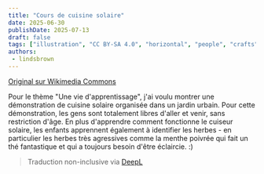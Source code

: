 ```yaml
---
title: "Cours de cuisine solaire"
date: 2025-06-30
publishDate: 2025-07-13
draft: false
tags: ["illustration", "CC BY-SA 4.0", "horizontal", "people", "crafts", "solar", "education", "2025-collab"]
authors:
 - lindsbrown
---
```


[Original sur Wikimedia Commons](https://commons.wikimedia.org/wiki/File:Solar_Cooking_Class_-_Solarpunk_Art_Collab_2025.jpg)

Pour le thème "Une vie d'apprentissage", j'ai voulu montrer une démonstration de cuisine solaire organisée dans un jardin urbain. Pour cette démonstration, les gens sont totalement libres d'aller et venir, sans restriction d'âge. En plus d'apprendre comment fonctionne le cuiseur solaire, les enfants apprennent également à identifier les herbes - en particulier les herbes très agressives comme la menthe poivrée qui fait un thé fantastique et qui a toujours besoin d'être éclaircie. :)


> Traduction non-inclusive via [DeepL](https://www.deepl.com/translator)
